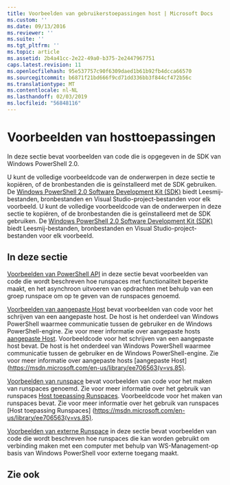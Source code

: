 ```yaml
---
title: Voorbeelden van gebruikerstoepassingen host | Microsoft Docs
ms.custom: ''
ms.date: 09/13/2016
ms.reviewer: ''
ms.suite: ''
ms.tgt_pltfrm: ''
ms.topic: article
ms.assetid: 2b4a41cc-2e22-49a0-b375-2e2447967751
caps.latest.revision: 11
ms.openlocfilehash: 95e537757c90f6309daed1b61b92fb4dcca66570
ms.sourcegitcommit: b6871f21bd666f9cd71dd336bb3f844cf472b56c
ms.translationtype: MT
ms.contentlocale: nl-NL
ms.lasthandoff: 02/03/2019
ms.locfileid: "56848116"
---
```

# <a name="host-application-samples"></a>Voorbeelden van hosttoepassingen

In deze sectie bevat voorbeelden van code die is opgegeven in de SDK van Windows PowerShell 2.0.

 U kunt de volledige voorbeeldcode van de onderwerpen in deze sectie te kopiëren, of de bronbestanden die is geïnstalleerd met de SDK gebruiken. De [Windows PowerShell 2.0 Software Development Kit (SDK)](https://www.microsoft.com/en-us/download/details.aspx?id=2560) biedt Leesmij-bestanden, bronbestanden en Visual Studio-project-bestanden voor elk voorbeeld.
U kunt de volledige voorbeeldcode van de onderwerpen in deze sectie te kopiëren, of de bronbestanden die is geïnstalleerd met de SDK gebruiken. De [Windows PowerShell 2.0 Software Development Kit (SDK)](https://www.microsoft.com/en-us/download/details.aspx?id=2560) biedt Leesmij-bestanden, bronbestanden en Visual Studio-project-bestanden voor elk voorbeeld.

## <a name="in-this-section"></a>In deze sectie

 [Voorbeelden van PowerShell API](./windows-powershell-api-samples.md) in deze sectie bevat voorbeelden van code die wordt beschreven hoe runspaces met functionaliteit beperkte maakt, en het asynchroon uitvoeren van opdrachten met behulp van een groep runspace om op te geven van de runspaces genoemd.

 [Voorbeelden van aangepaste Host](./custom-host-samples.md) bevat voorbeelden van code voor het schrijven van een aangepaste host. De host is het onderdeel van Windows PowerShell waarmee communicatie tussen de gebruiker en de Windows PowerShell-engine. Zie voor meer informatie over aangepaste hosts [aangepaste Host](https://msdn.microsoft.com/en-us/library/ee706563(v=vs.85).aspx).
Voorbeeldcode voor het schrijven van een aangepaste host bevat. De host is het onderdeel van Windows PowerShell waarmee communicatie tussen de gebruiker en de Windows PowerShell-engine. Zie voor meer informatie over aangepaste hosts [aangepaste Host] (https://msdn.microsoft.com/en-us/library/ee706563(v=vs.85).

 [Voorbeelden van runspace](./runspace-samples.md) bevat voorbeelden van code voor het maken van runspaces genoemd. Zie voor meer informatie over het gebruik van runspaces [Host toepassing Runspaces](https://msdn.microsoft.com/en-us/library/ee706563(v=vs.85).aspx).
Voorbeeldcode voor het maken van runspaces bevat. Zie voor meer informatie over het gebruik van runspaces [Host toepassing Runspaces] (https://msdn.microsoft.com/en-us/library/ee706563(v=vs.85).

 [Voorbeelden van externe Runspace](./remote-runspace-samples.md) in deze sectie bevat voorbeelden van code die wordt beschreven hoe runspaces die kan worden gebruikt om verbinding maken met een computer met behulp van WS-Management-op basis van Windows PowerShell voor externe toegang maakt.

## <a name="see-also"></a>Zie ook

